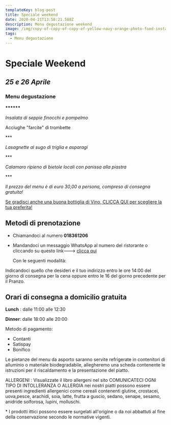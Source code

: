 ```yaml
---
templateKey: blog-post
title: Speciale weekend
date: 2020-04-21T13:58:21.588Z
description: Menu degustazione weekend
image: /img/copy-of-copy-of-copy-of-yellow-navy-orange-photo-food-instagram-post.png
tags:
  - Menu degustazione
---
```

# Speciale Weekend

## *25 e 26 Aprile*

### Menu degustazione

**\*\*\*\*\*\***

*Insalata di seppie finocchi e pompelmo*

Acciughe "farcite" di trombette

\*\**

 *Lasagnette al sugo di triglia e asparagi*

\*\**

*Calamaro ripieno di bietole locali con panissa alla piastra*

\*\**

*Il prezzo del menu è di euro 30,00 a persona, compreso di consegna gratuita!*

[Se gradisci anche una buona bottiglia di Vino, CLICCA QUI per scegliere la tua preferita!](https://laruotaimperia.com/img/carta_Vini2019.pdf)

## [](hattps://la_ruota.netlify.com/img/takeawayLa_ruota2.pdf)Metodi di prenotazione

* Chiamandoci al numero **018361206**
* Mandandoci un messaggio WhatsApp al numero del ristorante o cliccando su questo link---> [clicca qui](https://wa.me/39018361206)

   Con le seguenti modalità:

Indicandoci quello che desideri e il tuo indirizzo entro le ore 14:00 del giorno di consegna per la cena oppure entro le 16 del giorno precedente per il Pranzo.

## Orari di consegna a domicilio gratuita

**Lunch** : dalle 11:00 alle 12:30 

**Dinner**: dalle 18:00 alle 20:00

Metodo di pagamento:

* Contanti
* Satispay
* Bonifico

Le pietanze del menu da asporto saranno servite refrigerate in contenitori di alluminio o materiale biodegradabile, allegheremo una scheda contenente le istruzioni per il riscaldamento e la presentazione del piatto.

<!--StartFragment-->

ALLERGENI : Visualizzate il libro allergeni nel sito COMUNICATECI OGNI TIPO DI INTOLLERANZA O ALLERGIA nei nostri piatti possono essere presenti ingredienti allergenici come cereali contenenti glutine, crostacei, uova,pesce, arachidi, soia, latte, frutta a guscio, sedano, senape, sesamo, anidride solforosa, lupini, molluschi. 

\* I prodotti ittici possono essere surgelati all'origine o da noi abbattuti al fine della conservazione secondo le normative vigenti.

<!--EndFragment-->